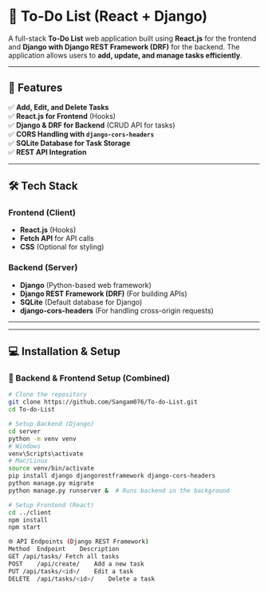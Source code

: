 # 📌 To-Do List (React + Django)

A full-stack **To-Do List** web application built using **React.js** for the frontend and **Django with Django REST Framework (DRF)** for the backend. The application allows users to **add, update, and manage tasks efficiently**.

---

## 🚀 Features

✅ **Add, Edit, and Delete Tasks**  
✅ **React.js for Frontend** (Hooks)  
✅ **Django & DRF for Backend** (CRUD API for tasks)  
✅ **CORS Handling with `django-cors-headers`**  
✅ **SQLite Database for Task Storage**  
✅ **REST API Integration**  

---

## 🛠️ Tech Stack

### Frontend (Client)
- **React.js** (Hooks)
- **Fetch API** for API calls
- **CSS** (Optional for styling)

### Backend (Server)
- **Django** (Python-based web framework)
- **Django REST Framework (DRF)** (For building APIs)
- **SQLite** (Default database for Django)
- **django-cors-headers** (For handling cross-origin requests)

---


---

## 💻 Installation & Setup

### 🔹 Backend & Frontend Setup (Combined)

```sh
# Clone the repository
git clone https://github.com/Sangam076/To-do-List.git
cd To-do-List

# Setup Backend (Django)
cd server
python -m venv venv
# Windows
venv\Scripts\activate
# Mac/Linux
source venv/bin/activate
pip install django djangorestframework django-cors-headers
python manage.py migrate
python manage.py runserver &  # Runs backend in the background

# Setup Frontend (React)
cd ../client
npm install
npm start

🌐 API Endpoints (Django REST Framework)
Method	Endpoint	Description
GET	/api/tasks/	Fetch all tasks
POST	/api/create/	Add a new task
PUT	/api/tasks/<id>/	Edit a task
DELETE	/api/tasks/<id>/	Delete a task


